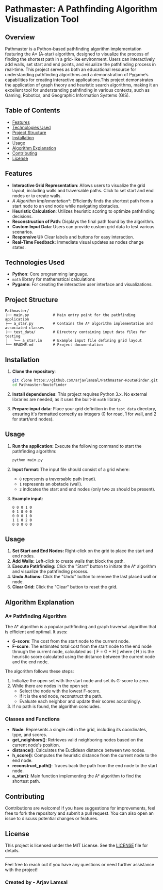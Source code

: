 # Pathmaster: A Pathfinding Algorithm Visualization Tool

## Overview

Pathmaster is a Python-based pathfinding algorithm implementation featuring the A* (A-star) algorithm, designed to visualize the process of finding the shortest path in a grid-like environment. Users can interactively add walls, set start and end points, and visualize the pathfinding process in real-time. This project serves as both an educational resource for understanding pathfinding algorithms and a demonstration of Pygame’s capabilities for creating interactive applications.This project demonstrates the application of graph theory and heuristic search algorithms, making it an excellent tool for understanding pathfinding in various contexts, such as Gaming, Robotics, and Geographic Information Systems (GIS).

## Table of Contents

- [Features](#features)
- [Technologies Used](#technologies-used)
- [Project Structure](#project-structure)
- [Installation](#installation)
- [Usage](#usage)
- [Algorithm Explanation](#algorithm-explanation)
- [Contributing](#contributing)
- [License](#license)

## Features
- **Interactive Grid Representation:** Allows users to visualize the grid layout, including walls and traversable paths. Click to set start and end nodes or to create walls.
- **A* Algorithm Implementation**: Efficiently finds the shortest path from a start node to an end node while navigating obstacles.
- **Heuristic Calculation**: Utilizes heuristic scoring to optimize pathfinding decisions.
- **Reconstruction of Path**: Displays the final path found by the algorithm.
- **Custom Input Data**: Users can provide custom grid data to test various scenarios.
- **Responsive UI:** Clear labels and buttons for easy interaction.
- **Real-Time Feedback:** Immediate visual updates as nodes change states.

## Technologies Used

- **Python:** Core programming language.
- `math` library for mathematical calculations
- **Pygame:** For creating the interactive user interface and visualizations.

## Project Structure

```
Pathmaster/
├── main.py           # Main entry point for the pathfinding application
├── a_star.py         # Contains the A* algorithm implementation and associated classes
├── test_data/        # Directory containing input data files for testing
│   └── a_star.in     # Example input file defining grid layout
└── README.md         # Project documentation
```

## Installation

1. **Clone the repository**:
   ```bash
   git clone https://github.com/arjavlamsal/Pathmaster-RouteFinder.git
   cd Pathmaster-RouteFinder
   ```

2. **Install dependencies**:
   This project requires Python 3.x. No external libraries are needed, as it uses the built-in `math` library.

3. **Prepare input data**:
   Place your grid definition in the `test_data` directory, ensuring it's formatted correctly as integers (0 for road, 1 for wall, and 2 for start/end nodes).

## Usage

1. **Run the application**:
   Execute the following command to start the pathfinding algorithm:
   ```bash
   python main.py
   ```

2. **Input format**:
   The input file should consist of a grid where:
   - `0` represents a traversable path (road).
   - `1` represents an obstacle (wall).
   - `2` indicates the start and end nodes (only two `2`s should be present).

3. **Example input**:
   ```
   0 0 0 1 0
   0 1 0 0 0
   0 0 0 1 0
   1 1 0 2 0
   0 0 0 0 0
   ```
## Usage

1.  **Set Start and End Nodes:** Right-click on the grid to place the start and end nodes.
2.  **Add Walls:** Left-click to create walls that block the path.
3.  **Execute Pathfinding:** Click the "Start" button to initiate the A* algorithm and visualize the pathfinding process.
4.  **Undo Actions:** Click the "Undo" button to remove the last placed wall or node.
5.  **Clear Grid:** Click the "Clear" button to reset the grid.


## Algorithm Explanation

### A* Pathfinding Algorithm

The A* algorithm is a popular pathfinding and graph traversal algorithm that is efficient and optimal. It uses:
- **G-score**: The cost from the start node to the current node.
- **F-score**: The estimated total cost from the start node to the end node through the current node, calculated as:
  \[
  F = G + H
  \]
  where \( H \) is the heuristic score calculated using the distance between the current node and the end node.

The algorithm follows these steps:
1. Initialize the open set with the start node and set its G-score to zero.
2. While there are nodes in the open set:
   - Select the node with the lowest F-score.
   - If it is the end node, reconstruct the path.
   - Evaluate each neighbor and update their scores accordingly.
3. If no path is found, the algorithm concludes.

### Classes and Functions

- **Node**: Represents a single cell in the grid, including its coordinates, type, and scores.
- **get_neighbors()**: Retrieves valid neighboring nodes based on the current node's position.
- **distance()**: Calculates the Euclidean distance between two nodes.
- **h_score()**: Computes the heuristic distance from the current node to the end node.
- **reconstruct_path()**: Traces back the path from the end node to the start node.
- **a_star()**: Main function implementing the A* algorithm to find the shortest path.


## Contributing

Contributions are welcome! If you have suggestions for improvements, feel free to fork the repository and submit a pull request. You can also open an issue to discuss potential changes or features.

## License

This project is licensed under the MIT License. See the [LICENSE](LICENSE) file for details.

---

Feel free to reach out if you have any questions or need further assistance with the project!
 ### Created by - Arjav Lamsal
